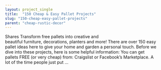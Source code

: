 ```yaml
---
layout: project_single
title:  "150 Cheap & Easy Pallet Projects"
slug: "150-cheap-easy-pallet-projects"
parent: "cheap-rustic-decor"
---
```

Shares Transform free pallets into creative and beautiful furniture, decorations, planters and more! There are over 150 easy pallet ideas here to give your home and garden a personal touch. Before we dive into these projects, here is some helpful information: You can get pallets FREE (or very cheap) from: Craigslist or Facebook’s Marketplace. A lot of the time people just put …
